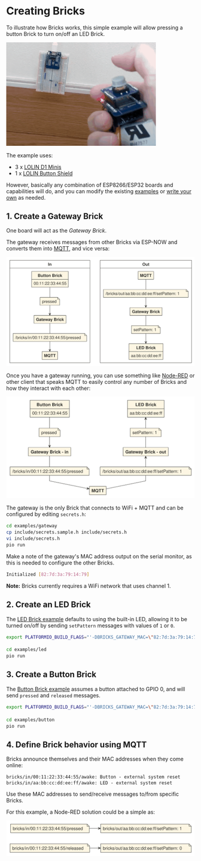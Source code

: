 # Creating Bricks

To illustrate how Bricks works, this simple example will allow pressing
a button Brick to turn on/off an LED Brick.

<img src=/docs/example.gif width=400>

The example uses:

- 3 x [LOLIN D1 Minis](https://www.aliexpress.com/item/32529101036.html)
- 1 x [LOLIN Button Shield](https://www.aliexpress.com/item/32575988167.html)

However, basically any combination of ESP8266/ESP32 boards and capabilities will do, and you can modify the existing [examples](/examples) or [write your own](/docs/integrate.md) as needed.

## 1. Create a Gateway Brick

One board will act as the _Gateway Brick_.

The gateway receives messages from other Bricks via ESP-NOW and converts them into [MQTT](https://mqtt.org/), and vice versa:

<img src=/docs/gateway.svg>

Once you have a gateway running, you can use something like [Node-RED](https://nodered.org/) or other client that speaks MQTT to easily control any number of Bricks and how they interact with each other:

<img src=/docs/combine.svg>

The gateway is the only Brick that connects to WiFi + MQTT and can be configured by editing `secrets.h`:

```bash
cd examples/gateway
cp include/secrets.sample.h include/secrets.h
vi include/secrets.h
pio run
```

Make a note of the gateway's MAC address output on the serial monitor, as this is needed to configure the other Bricks.

```bash
Initialized [82:7d:3a:79:14:79]
```

**Note:** Bricks currently requires a WiFi network that uses channel 1.

## 2. Create an LED Brick

The [LED Brick example](/examples/led) defaults to using the built-in LED, allowing it to
be turned on/off by sending `setPattern` messages with values of `1` or `0`.

```bash
export PLATFORMIO_BUILD_FLAGS="'-DBRICKS_GATEWAY_MAC=\"82:7d:3a:79:14:79\"'"

cd examples/led
pio run
```

## 3. Create a Button Brick

The [Button Brick example](/examples/button) assumes a button attached
to GPIO 0, and will send `pressed` and `released` messages.

```bash
export PLATFORMIO_BUILD_FLAGS="'-DBRICKS_GATEWAY_MAC=\"82:7d:3a:79:14:79\"'"

cd examples/button
pio run
```

## 4. Define Brick behavior using MQTT

Bricks announce themselves and their MAC addresses when they come online:

```mqtt
bricks/in/00:11:22:33:44:55/awake: Button - external system reset
bricks/in/aa:bb:cc:dd:ee:ff/awake: LED - external system reset
```

Use these MAC addresses to send/receive messages to/from specific
Bricks.

For this example, a Node-RED solution could be a simple as:

<img src=/docs/mqtt.svg>
